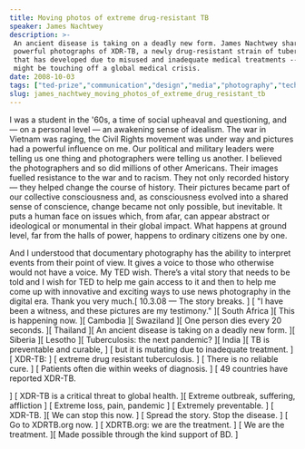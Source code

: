 ```yaml
---
title: Moving photos of extreme drug-resistant TB
speaker: James Nachtwey
description: >-
 An ancient disease is taking on a deadly new form. James Nachtwey share his
 powerful photographs of XDR-TB, a newly drug-resistant strain of tuberculosis
 that has developed due to misused and inadequate medical treatments -- and that
 might be touching off a global medical crisis.
date: 2008-10-03
tags: ["ted-prize","communication","design","media","photography","technology","art"]
slug: james_nachtwey_moving_photos_of_extreme_drug_resistant_tb
---
```


I was a student in the '60s, a time of social upheaval and questioning, and — on a
personal level — an awakening sense of idealism. The war in Vietnam was raging, the Civil
Rights movement was under way and pictures had a powerful influence on me. Our political
and military leaders were telling us one thing and photographers were telling us another. I
believed the photographers and so did millions of other Americans. Their images fuelled
resistance to the war and to racism. They not only recorded history — they helped change
the course of history. Their pictures became part of our collective consciousness and, as
consciousness evolved into a shared sense of conscience, change became not only possible,
but inevitable. It puts a human face on issues which, from afar, can appear abstract or
ideological or monumental in their global impact. What happens at ground level, far from
the halls of power, happens to ordinary citizens one by one.

And I understood that documentary photography has the ability to interpret events from
their point of view. It gives a voice to those who otherwise would not have a voice. My TED
wish. There’s a vital story that needs to be told and I wish for TED to help me gain
access to it and then to help me come up with innovative and exciting ways to use news
photography in the digital era. Thank you very much.[ 10.3.08 — The story breaks. ] [ "I
have been a witness, and these pictures are my testimony." ][ South Africa ][ This is
happening now. ][ Cambodia ][ Swaziland ][ One person dies every 20 seconds. ][ Thailand
][ An ancient disease is taking on a deadly new form. ][ Siberia ][ Lesotho ][
Tuberculosis: the next pandemic? ][ India ][ TB is preventable and curable, ] [ but it is
mutating due to inadequate treatment. ] [ XDR-TB: ] [ extreme drug resistant tuberculosis.
] [ There is no reliable cure. ] [ Patients often die within weeks of diagnosis. ] [ 49
countries have reported XDR-TB.

] [ XDR-TB is a critical threat to global health. ][ Extreme outbreak, suffering,
affliction ] [ Extreme loss, pain, pandemic ] [ Extremely preventable. ] [ XDR-TB. ][ We
can stop this now. ] [ Spread the story. Stop the disease. ] [ Go to XDRTB.org now. ] [
XDRTB.org: we are the treatment. ] [ We are the treatment. ][ Made possible through the
kind support of BD. ]

<!--
ad_duration=3.33
comment_count=33
event="TED Prize Wish"
external_start_time=0
has_talk_citation=0
intro_duration=11.82
is_subtitle_required="False"
is_talk_featured="True"
language="en"
language_swap="False"
native_language="en"
number_of_related_talks=6
number_of_speakers=1
number_of_subtitled_videos=28
number_of_tags=7
number_of_talk_download_languages=28
number_of_talk_more_resources=2
number_of_talk_recommendations=0
number_of_talks_take_actions=0
post_ad_duration=0.83
published_timestamp="2008-10-03 01:00:00"
recording_date="2008-10-03"
speaker_description="Photojournalist"
speaker_id=84
speaker_is_published=1
speaker_name="James Nachtwey"
talk_name="Moving photos of extreme drug-resistant TB"
talks_tags=["ted-prize","communication","design","media","photography","technology","art"]
talks_take_action=[]
url_photo_speaker="https://pe.tedcdn.com/images/ted/1468_254x191.jpg"
url_photo_talk="https://pe.tedcdn.com/images/ted/034f1a2436c61265a653cf911ebb80d412066a7f_800x600.jpg"
url_webpage="https://www.ted.com/talks/james_nachtwey_moving_photos_of_extreme_drug_resistant_tb"
video_type_name="TED Stage Talk"
-->